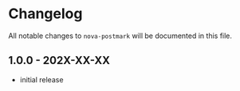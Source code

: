# Changelog

All notable changes to `nova-postmark` will be documented in this file.

## 1.0.0 - 202X-XX-XX

- initial release
